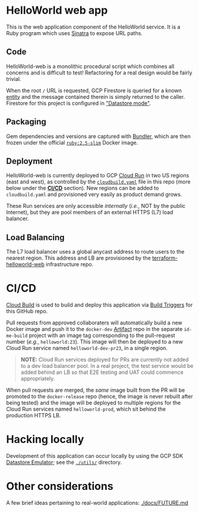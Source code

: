 # HelloWorld web app

This is the web application component of the HelloWorld service. It is a Ruby program which uses [Sinatra](http://sinatrarb.com/) to expose URL paths.

## Code

HelloWorld-web is a monolithic procedural script which combines all concerns
and is difficult to test! Refactoring for a real design would be fairly trivial.

When the root `/` URL is requested, GCP Firestore is queried for a known
[entity](https://cloud.google.com/datastore/docs/concepts/entities) and the
message contained therein is simply returned to the caller. Firestore for this
project is configured in ["Datastore
mode"](https://cloud.google.com/datastore/docs/concepts/overview).

## Packaging

Gem dependencies and versions are captured with [Bundler](https://bundler.io/),
which are then frozen under the official
[`ruby:2.5-slim`](https://hub.docker.com/layers/ruby/library/ruby/2.5-slim/images/sha256-94808dd25d747505dc45cb2e0227159bfeec3c48c2eab45c4306bc82e40d731c?context=explore)
Docker image.

## Deployment

HelloWorld-web is currently deployed to GCP [Cloud
Run](https://cloud.google.com/run) in two US regions (east and west), as
controlled by the [`cloudbuild.yaml`](./cloudbuild.yaml) file in this repo
(more below under the [**CI/CD**](#cicd) section). New regions can be added
to `cloudbuild.yaml` and provisioned very easily as product demand grows.

These Run services are only accessible _internally_ (*i.e.*, NOT by the public
Internet), but they are pool members of an external HTTPS (L7) load balancer.

## Load Balancing

The L7 load balancer uses a global anycast address to route users to the
nearest region. This address and LB are provisioned by the
[terraform-helloworld-web](https://github.com/invsblduck/terraform-helloworld-web)
infrastructure repo.

# CI/CD

[Cloud Build](https://cloud.google.com/build/) is used to build and deploy this
application via [Build
Triggers](https://cloud.google.com/build/docs/automating-builds/create-manage-triggers)
for this GitHub repo.

Pull requests from approved collaboraters will automatically build a new Docker
image and push it to the `docker-dev`
[Artifact](https://cloud.google.com/artifact-registry) repo in the separate
`id-me-build` project with an image tag corresponding to the pull-request number
(*e.g.*, `helloworld:23`). This image will then be deployed to a new Cloud Run
service named `helloworld-dev-pr23`, in a single region.

> **NOTE:** Cloud Run services deployed for PRs are currently not added to a dev load balancer pool. In a real project, the test service would be added behind an LB so that E2E testing and UAT could commence appropriately.

When pull requests are merged, the *same* image built from the PR will be
promoted to the `docker-release` repo (hence, the image is never rebuilt after
being tested) and the image will be deployed to multiple regions for the Cloud
Run services named `helloworld-prod`, which sit behind the production HTTPS LB.

# Hacking locally

Development of this application can occur locally by using the GCP SDK
[Datastore
Emulator](https://cloud.google.com/datastore/docs/tools/datastore-emulator); see
the [`./utils/`](./utils/) directory.

# Other considerations

A few brief ideas pertaining to real-world applications:
[./docs/FUTURE.md](./docs/FUTURE.md)
